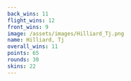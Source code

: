 ```yaml
---
back_wins: 11
flight_wins: 12
front_wins: 9
image: /assets/images/Hilliard_Tj.png
name: Hilliard, Tj
overall_wins: 11
points: 65
rounds: 30
skins: 22
---
```

